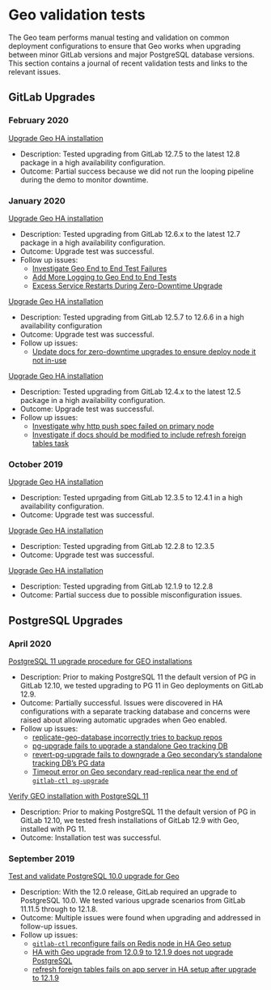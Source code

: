 # Geo validation tests

The Geo team performs manual testing and validation on common deployment configurations to ensure that Geo works when upgrading between minor GitLab versions and major PostgreSQL database versions. This section contains a journal of recent validation tests and links to the relevant issues.

## GitLab Upgrades

### February 2020

[Upgrade Geo HA installation](https://gitlab.com/gitlab-org/gitlab/-/issues/201837)

- Description: Tested upgrading from GitLab 12.7.5 to the latest 12.8 package in a high availability configuration.
- Outcome: Partial success because we did not run the looping pipeline during the demo to monitor downtime.

### January 2020

[Upgrade Geo HA installation](https://gitlab.com/gitlab-org/gitlab/-/issues/200085)

- Description: Tested upgrading from GitLab 12.6.x to the latest 12.7 package in a high availability configuration.
- Outcome: Upgrade test was successful.
- Follow up issues:
  - [Investigate Geo End to End Test Failures](https://gitlab.com/gitlab-org/gitlab/issues/201823)
  - [Add More Logging to Geo End to End Tests](https://gitlab.com/gitlab-org/gitlab/issues/201830)
  - [Excess Service Restarts During Zero-Downtime Upgrade](https://gitlab.com/gitlab-org/omnibus-gitlab/-/issues/5047)

[Upgrade Geo HA installation](https://gitlab.com/gitlab-org/gitlab/-/issues/199836)

- Description: Tested upgrading from GitLab 12.5.7 to 12.6.6 in a high availability configuration
- Outcome: Upgrade test was successful.
- Follow up issues:
  - [Update docs for zero-downtime upgrades to ensure deploy node it not in-use](https://gitlab.com/gitlab-org/omnibus-gitlab/-/issues/5046)

[Upgrade Geo HA installation](https://gitlab.com/gitlab-org/gitlab/-/issues/37044)

- Description: Tested upgrading from GitLab 12.4.x to the latest 12.5 package in a high availability configuration.
- Outcome: Upgrade test was successful.
- Follow up issues:
  - [Investigate why http push spec failed on primary node](https://gitlab.com/gitlab-org/gitlab/issues/199825)
  - [Investigate if docs should be modified to include refresh foreign tables task](https://gitlab.com/gitlab-org/omnibus-gitlab/-/issues/5041)

### October 2019

[Upgrade Geo HA installation](https://gitlab.com/gitlab-org/gitlab/-/issues/35262)

- Description: Tested uprgading from GitLab 12.3.5 to 12.4.1 in a high availability configuration.
- Outcome: Upgrade test was successful.

[Upgrade Geo HA installation](https://gitlab.com/gitlab-org/gitlab/-/issues/32437)

- Description: Tested upgrading from GitLab 12.2.8 to 12.3.5
- Outcome: Upgrade test was successful.

[Upgrade Geo HA installation](https://gitlab.com/gitlab-org/gitlab/-/issues/32435)

- Description: Tested upgrading from GitLab 12.1.9 to 12.2.8
- Outcome: Partial success due to possible misconfiguration issues.

## PostgreSQL Upgrades

### April 2020

[PostgreSQL 11 upgrade procedure for GEO installations](https://gitlab.com/gitlab-org/omnibus-gitlab/-/issues/4975)

- Description: Prior to making PostgreSQL 11 the default version of PG in GitLab 12.10, we tested upgrading to PG 11 in Geo deployments on GitLab 12.9.
- Outcome: Partially successful. Issues were discovered in HA configurations with a separate tracking database and concerns were raised about allowing automatic upgrades when Geo enabled.
- Follow up issues:
  - [replicate-geo-database incorrectly tries to backup repos](https://gitlab.com/gitlab-org/omnibus-gitlab/-/issues/5241)
  - [pg-upgrade fails to upgrade a standalone Geo tracking DB](https://gitlab.com/gitlab-org/omnibus-gitlab/-/issues/5242)
  - [revert-pg-upgrade fails to downgrade a Geo secondary’s standalone tracking DB’s PG data](https://gitlab.com/gitlab-org/omnibus-gitlab/-/issues/5243)
  - [Timeout error on Geo secondary read-replica near the end of `gitlab-ctl pg-upgrade`](https://gitlab.com/gitlab-org/omnibus-gitlab/-/issues/5235)

[Verify GEO installation with PostgreSQL 11](https://gitlab.com/gitlab-org/omnibus-gitlab/-/issues/4971)

- Description: Prior to making PostgreSQL 11 the default version of PG in GitLab 12.10, we tested fresh installations of GitLab 12.9 with Geo, installed with PG 11.
- Outcome: Installation test was successful.

### September 2019

[Test and validate PostgreSQL 10.0 upgrade for Geo](https://gitlab.com/gitlab-org/gitlab/issues/12092)

- Description: With the 12.0 release, GitLab required an upgrade to PostgreSQL 10.0. We tested various upgrade scenarios from GitLab 11.11.5 through to 12.1.8.
- Outcome: Multiple issues were found when upgrading and addressed in follow-up issues.
- Follow up issues:
  - [`gitlab-ctl` reconfigure fails on Redis node in HA Geo setup](https://gitlab.com/gitlab-org/omnibus-gitlab/-/issues/4706)
  - [HA with Geo upgrade from 12.0.9 to 12.1.9 does not upgrade PostgreSQL](https://gitlab.com/gitlab-org/omnibus-gitlab/-/issues/4705)
  - [refresh foreign tables fails on app server in HA setup after upgrade to 12.1.9](https://gitlab.com/gitlab-org/gitlab/-/issues/32119)
